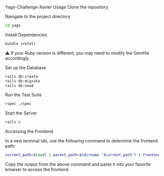 Yago-Challenge-Xavier
Usage
Clone the repository

Navigate to the project directory

```bash
cd yago
```
Install Dependencies

```bash
bundle install
```
⚠️ If your Ruby version is different, you may need to modify the Gemfile accordingly.

Set up the Database

```bash
rails db:create 
rails db:migrate 
rails db:seed
```
Run the Test Suite

```bash
rspec ./spec
```
Start the Server

```bash
rails s
```

Accessing the Frontend

In a new terminal tab, use the following command to determine the frontend path:

```bash
current_path=$(pwd) | parent_path=$(dirname "$current_path") | frontend_path="$parent_path/frontend/index.html" | echo $frontend_path
```
Copy the output from the above command and paste it into your favorite browser to access the frontend.
